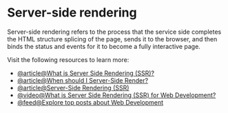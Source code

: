 # Server-side rendering

Server-side rendering refers to the process that the service side completes the HTML structure splicing of the page, sends it to the browser, and then binds the status and events for it to become a fully interactive page.

Visit the following resources to learn more:

- [@article@What is Server Side Rendering (SSR)?](https://www.educative.io/answers/what-is-server-side-rendering)
- [@article@When should I Server-Side Render?](https://medium.com/@mbleigh/when-should-i-server-side-render-c2a383ff2d0f)
- [@article@Server-Side Rendering (SSR)](https://vuejs.org/guide/scaling-up/ssr.html)
- [@video@What is Server Side Rendering (SSR) for Web Development?](https://www.youtube.com/watch?v=okvg3MRAPs0)
- [@feed@Explore top posts about Web Development](https://app.daily.dev/tags/webdev?ref=roadmapsh)
